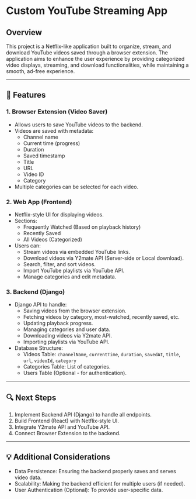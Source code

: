# Custom YouTube Streaming App

## Overview
This project is a Netflix-like application built to organize, stream, and download YouTube videos saved through a browser extension. The application aims to enhance the user experience by providing categorized video displays, streaming, and download functionalities, while maintaining a smooth, ad-free experience.

---

## 📌 Features

### 1. Browser Extension (Video Saver)
- Allows users to save YouTube videos to the backend.
- Videos are saved with metadata:
  - Channel name
  - Current time (progress)
  - Duration
  - Saved timestamp
  - Title
  - URL
  - Video ID
  - Category
- Multiple categories can be selected for each video.

### 2. Web App (Frontend)
- Netflix-style UI for displaying videos.
- Sections:
  - Frequently Watched (Based on playback history)
  - Recently Saved
  - All Videos (Categorized)
- Users can:
  - Stream videos via embedded YouTube links.
  - Download videos via Y2mate API (Server-side or Local download).
  - Search, filter, and sort videos.
  - Import YouTube playlists via YouTube API.
  - Manage categories and edit metadata.

### 3. Backend (Django)
- Django API to handle:
  - Saving videos from the browser extension.
  - Fetching videos by category, most-watched, recently saved, etc.
  - Updating playback progress.
  - Managing categories and user data.
  - Downloading videos via Y2mate API.
  - Importing playlists via YouTube API.
- Database Structure:
  - Videos Table: `channelName`, `currentTime`, `duration`, `savedAt`, `title`, `url`, `videoId`, `category`
  - Categories Table: List of categories.
  - Users Table (Optional - for authentication).

---

## 🔍 Next Steps
1. Implement Backend API (Django) to handle all endpoints.
2. Build Frontend (React) with Netflix-style UI.
3. Integrate Y2mate API and YouTube API.
4. Connect Browser Extension to the backend.

---

## 💡 Additional Considerations
- Data Persistence: Ensuring the backend properly saves and serves video data.
- Scalability: Making the backend efficient for multiple users (if needed).
- User Authentication (Optional): To provide user-specific data.

 